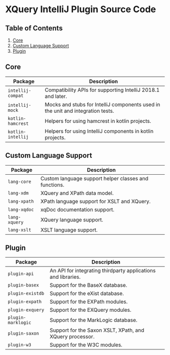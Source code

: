 # XQuery IntelliJ Plugin Source Code

## Table of Contents
1. [Core](#core)
1. [Custom Language Support](#custom-language-support)
1. [Plugin](#plugin)

## Core
| Package           | Description |
|-------------------|-------------|
| `intellij-compat` | Compatibility APIs for supporting IntelliJ 2018.1 and later. |
| `intellij-mock`   | Mocks and stubs for IntelliJ components used in the unit and integration tests. |
| `kotlin-hamcrest` | Helpers for using hamcrest in kotlin projects. |
| `kotlin-intellij` | Helpers for using IntelliJ components in kotlin projects. |

## Custom Language Support
| Package           | Description |
|-------------------|-------------|
| `lang-core`       | Custom language support helper classes and functions. |
| `lang-xdm`        | XQuery and XPath data model. |
| `lang-xpath`      | XPath language support for XSLT and XQuery. |
| `lang-xqdoc`      | xqDoc documentation support. |
| `lang-xquery`     | XQuery language support. |
| `lang-xslt`       | XSLT language support. |

## Plugin
| Package            | Description |
|--------------------|-------------|
| `plugin-api`       | An API for integrating thirdparty applications and libraries. |
| `plugin-basex`     | Support for the BaseX database. |
| `plugin-existdb`   | Support for the eXist database. |
| `plugin-expath`    | Support for the EXPath modules. |
| `plugin-exquery`   | Support for the EXQuery modules. |
| `plugin-marklogic` | Support for the MarkLogic database. |
| `plugin-saxon`     | Support for the Saxon XSLT, XPath, and XQuery processor. |
| `plugin-w3`        | Support for the W3C modules. |
